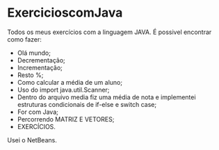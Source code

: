 # ExercicioscomJava
Todos os meus exercícios com a linguagem JAVA.
É possivel encontrar como fazer:
* Olá mundo;
* Decrementação;
* Incrementação;
* Resto %;
* Como calcular a média de um aluno;
* Uso do import java.util.Scanner;
* Dentro do arquivo media fiz uma média de nota e implementei estruturas condicionais de if-else e switch case;
* For com Java;
* Percorrendo MATRIZ E VETORES;
* EXERCÍCIOS.

Usei o NetBeans. 

